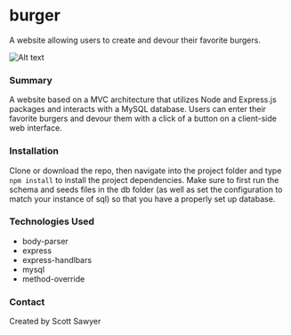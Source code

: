 # burger
A website allowing users to create and devour their favorite burgers.

![Alt text](./img/burger-cap.JPG?raw=true "Burgers!")

### Summary
A website based on a MVC architecture that utilizes Node and Express.js packages and interacts with a MySQL database. Users can enter their favorite burgers and devour them with a click of a button on a client-side web interface.

### Installation

Clone or download the repo, then navigate into the project folder and type `npm install` to install the project dependencies. 
Make sure to first run the schema and seeds files in the db folder (as well as set the configuration to match your instance of sql) so that you have a properly set up database.

### Technologies Used
- body-parser
- express
- express-handlbars
- mysql
- method-override

### Contact

Created by Scott Sawyer
